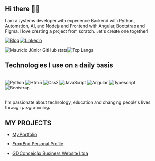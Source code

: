 ## Hi there 👋🏿

I am a systems developer with experience Backend with Python, Automation, AI, and Nodejs and Frontend with Angular, Bootstrap and Figma. I love creating a project from scratch. Let's create one together!


[![Blog](https://img.shields.io/website?label=SujeitoProgramador.com&style=for-the-badge&url=https://sujeitoprogramador.com/)](https://sujeitoprogramador.com)
[![LinkedIn](https://img.shields.io/badge/LinkedIn-0077B5?style=for-the-badge&logo=linkedin&logoColor=white)](https://www.linkedin.com/in/maur%C3%ADcio-j%C3%BAnior-a17542218/)

![Maurício Júnior GitHub stats](https://github-readme-stats.vercel.app/api?username=mauriciojr88&show_icons=true&theme=radical)![Top Langs](https://github-readme-stats.vercel.app/api/top-langs/?username=mauriciojr88&hide_progress=true)

## Technologies I use on a daily basis
<div style="display: inline_block"><br/>
<img align="center" alt="Python" src="https://img.shields.io/badge/Python-007ACC?style=for-the-badge&logo=Python&logoColor=white">
<img align="center" alt="Html5" src="https://img.shields.io/badge/HTML5-E34F26?style=for-the-badge&logo=html5&logoColor=white">
<img align="center" alt="Css3" src="https://img.shields.io/badge/CSS3-1572B6?style=for-the-badge&logo=css3&logoColor=white">
<img align="center" alt="JavaScript" src="https://img.shields.io/badge/JavaScript-F7DF1E?style=for-the-badge&logo=javascript&logoColor=black">
<img align="center" alt="Angular" src="https://img.shields.io/badge/angular%20os-0088CC?style=for-the-badge&logo=angular&logoColor=white">
<img align="center" alt="Typescript" src="https://img.shields.io/badge/TypeScript-007ACC?style=for-the-badge&logo=typescript&logoColor=white">
<img align="center" alt="Bootstrap" src="https://img.shields.io/badge/Bootstrap-563D7C?style=for-the-badge&logo=bootstrap&logoColor=white">
</div><br/>

I'm passionate about technology, education and changing people's lives through programming.

## MY PROJECTS

- [My Portfolio](https://portifolio-project-8nbf6ux0u-mauricios-projects-36d609dc.vercel.app)

- [FrontEnd Personal Profile](https://mauriciojunior-3rdq76ezi-mauricios-projects-36d609dc.vercel.app)

- [GD Conceição Business Website Ltda](https://www.gdconceicao.com)







